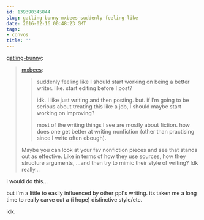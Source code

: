 ```yaml
---
id: 139390345844
slug: gatling-bunny-mxbees-suddenly-feeling-like
date: 2016-02-16 00:48:23 GMT
tags:
- convos
title: ''
---
```

<p><a class="tumblr_blog" href="http://gatling-bunny.tumblr.com/post/139388513220">gatling-bunny</a>:</p>
<blockquote>
<p><a class="tumblr_blog" href="http://mxbees.tumblr.com/post/139387531869">mxbees</a>:</p>
<blockquote>
<p>suddenly feeling like I should start working on being a better writer. like. start editing before I post? </p>

<p>idk. I like just writing and then posting. but. if I’m going to be serious about treating this like a job, I should maybe start working on improving? </p>

<p>most of the writing things I see are mostly about fiction. how does one get better at writing nonfiction (other than practising since I write often ebough).</p>
</blockquote>
<p>Maybe you can look at your fav nonfiction pieces and see that stands out as effective. Like in terms of how they use sources, how they structure arguments, …and then try to mimic their style of writing? Idk really…</p>
</blockquote>

i would do this...

but i'm a little to easily influenced by other ppl's writing. its taken me a long time to really carve out a (i hope) distinctive style/etc.

idk.